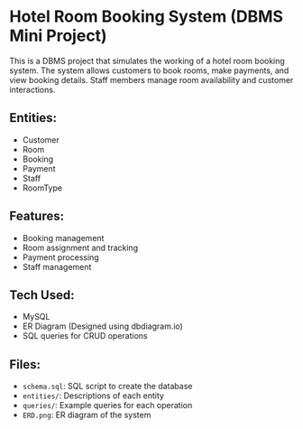 # Hotel Room Booking System (DBMS Mini Project)

This is a DBMS project that simulates the working of a hotel room booking system. The system allows customers to book rooms, make payments, and view booking details. Staff members manage room availability and customer interactions.

## Entities:
- Customer
- Room
- Booking
- Payment
- Staff
- RoomType

## Features:
- Booking management
- Room assignment and tracking
- Payment processing
- Staff management

## Tech Used:
- MySQL
- ER Diagram (Designed using dbdiagram.io)
- SQL queries for CRUD operations

## Files:
- `schema.sql`: SQL script to create the database
- `entities/`: Descriptions of each entity
- `queries/`: Example queries for each operation
- `ERD.png`: ER diagram of the system

